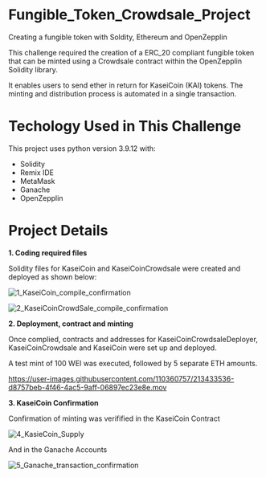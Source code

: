 # Fungible_Token_Crowdsale_Project
Creating a fungible token with Soldity, Ethereum and OpenZepplin

This challenge required the creation of a ERC_20 compliant fungible token that can be minted using a Crowdsale contract within the OpenZepplin Solidity library.

It enables users to send ether in return for KaseiCoin (KAI) tokens. The minting and distribution process is automated in a single transaction.

# Techology Used in This Challenge
This project uses python version 3.9.12 with:

- Solidity
- Remix IDE
- MetaMask
- Ganache
- OpenZepplin

# Project Details
**1. Coding required files**

Solidity files for KaseiCoin and KaseiCoinCrowdsale were created and deployed as shown below:

![1_KaseiCoin_compile_confirmation](https://user-images.githubusercontent.com/110360757/213431607-8b53306f-796f-4c73-aa89-e3c0098c54bb.png)

![2_KaseiCoinCrowdSale_compile_confirmation](https://user-images.githubusercontent.com/110360757/213431695-c81d91e6-3993-467c-80bd-14d14ac8f4b4.png)

 **2. Deployment, contract and minting**

Once complied, contracts and addresses for KaseiCoinCrowdsaleDeployer, KaseiCoinCrowdsale and KaseiCoin were set up and deployed.

A test mint of 100 WEI was executed, followed by 5 separate ETH amounts.

https://user-images.githubusercontent.com/110360757/213433536-d8757beb-4f46-4ac5-9aff-06897ec23e8e.mov

**3. KaseiCoin Confirmation**

Confirmation of minting was verifified in the KaseiCoin Contract

![4_KasieCoin_Supply](https://user-images.githubusercontent.com/110360757/213434109-8a8886c9-7ca0-4079-b250-6acabf736484.png)

And in the Ganache Accounts

![5_Ganache_transaction_confirmation](https://user-images.githubusercontent.com/110360757/213434160-192642e3-e2cd-4ed8-a8be-2c4779409e51.png)


